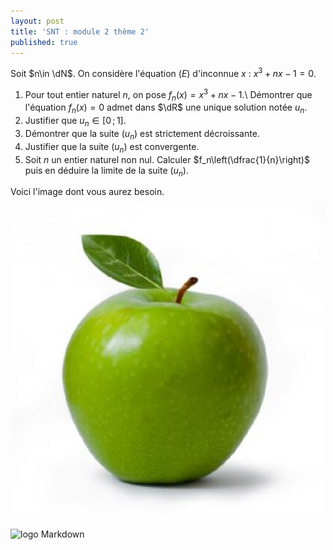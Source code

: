 ```yaml
---
layout: post
title: 'SNT : module 2 thème 2'
published: true
---
```



Soit $n\in \dN$. On considère l'équation $(E)$ d'inconnue $x$ : $x^3+nx-1=0$.

1. Pour tout entier naturel $n$, on pose $f_n(x)=x^3+nx-1$.\\
Démontrer que l'équation $f_n(x)=0$ admet dans $\dR$ une unique solution notée $u_n$.
2. Justifier que $u_n\in [0\,;\,1]$.
3. Démontrer que la suite $(u_n)$ est strictement décroissante.
4. Justifier que la suite $(u_n)$ est convergente.
5. Soit $n$ un entier naturel non nul. Calculer $f_n\left(\dfrac{1}{n}\right)$ puis en déduire la limite de la suite $(u_n)$.

Voici l'image dont vous aurez besoin. 




<center>
	      <img class="avatar-img" src="/pomme.jpg" />
</center>

![logo Markdown](/raw/master/src/pomme.jpg)

